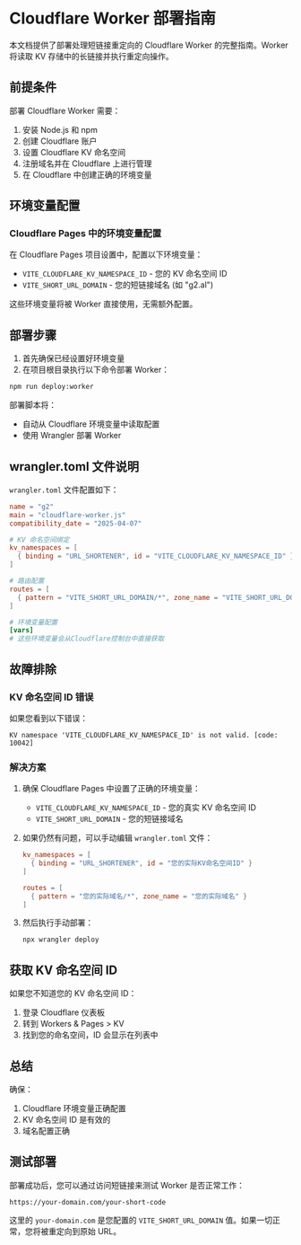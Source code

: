 # Cloudflare Worker 部署指南

本文档提供了部署处理短链接重定向的 Cloudflare Worker 的完整指南。Worker 将读取 KV 存储中的长链接并执行重定向操作。

## 前提条件

部署 Cloudflare Worker 需要：

1. 安装 Node.js 和 npm
2. 创建 Cloudflare 账户
3. 设置 Cloudflare KV 命名空间
4. 注册域名并在 Cloudflare 上进行管理
5. 在 Cloudflare 中创建正确的环境变量

## 环境变量配置

### Cloudflare Pages 中的环境变量配置

在 Cloudflare Pages 项目设置中，配置以下环境变量：

- `VITE_CLOUDFLARE_KV_NAMESPACE_ID` - 您的 KV 命名空间 ID
- `VITE_SHORT_URL_DOMAIN` - 您的短链接域名 (如 "g2.al")

这些环境变量将被 Worker 直接使用，无需额外配置。

## 部署步骤

1. 首先确保已经设置好环境变量
2. 在项目根目录执行以下命令部署 Worker：

```bash
npm run deploy:worker
```

部署脚本将：
- 自动从 Cloudflare 环境变量中读取配置
- 使用 Wrangler 部署 Worker

## wrangler.toml 文件说明

`wrangler.toml` 文件配置如下：

```toml
name = "g2"
main = "cloudflare-worker.js"
compatibility_date = "2025-04-07"

# KV 命名空间绑定
kv_namespaces = [
  { binding = "URL_SHORTENER", id = "VITE_CLOUDFLARE_KV_NAMESPACE_ID" }
]

# 路由配置
routes = [
  { pattern = "VITE_SHORT_URL_DOMAIN/*", zone_name = "VITE_SHORT_URL_DOMAIN" }
]

# 环境变量配置
[vars]
# 这些环境变量会从Cloudflare控制台中直接获取
```

## 故障排除

### KV 命名空间 ID 错误

如果您看到以下错误：

```
KV namespace 'VITE_CLOUDFLARE_KV_NAMESPACE_ID' is not valid. [code: 10042]
```

### 解决方案

1. 确保 Cloudflare Pages 中设置了正确的环境变量：
   - `VITE_CLOUDFLARE_KV_NAMESPACE_ID` - 您的真实 KV 命名空间 ID
   - `VITE_SHORT_URL_DOMAIN` - 您的短链接域名

2. 如果仍然有问题，可以手动编辑 `wrangler.toml` 文件：
   ```toml
   kv_namespaces = [
     { binding = "URL_SHORTENER", id = "您的实际KV命名空间ID" }
   ]
   
   routes = [
     { pattern = "您的实际域名/*", zone_name = "您的实际域名" }
   ]
   ```

3. 然后执行手动部署：
   ```bash
   npx wrangler deploy
   ```

## 获取 KV 命名空间 ID

如果您不知道您的 KV 命名空间 ID：

1. 登录 Cloudflare 仪表板
2. 转到 Workers & Pages > KV
3. 找到您的命名空间，ID 会显示在列表中

## 总结

确保：

1. Cloudflare 环境变量正确配置
2. KV 命名空间 ID 是有效的
3. 域名配置正确

## 测试部署

部署成功后，您可以通过访问短链接来测试 Worker 是否正常工作：

```
https://your-domain.com/your-short-code
```

这里的 `your-domain.com` 是您配置的 `VITE_SHORT_URL_DOMAIN` 值。如果一切正常，您将被重定向到原始 URL。 
